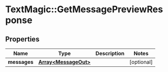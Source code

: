 # TextMagic::GetMessagePreviewResponse

## Properties
Name | Type | Description | Notes
------------ | ------------- | ------------- | -------------
**messages** | [**Array&lt;MessageOut&gt;**](MessageOut.md) |  | [optional] 


